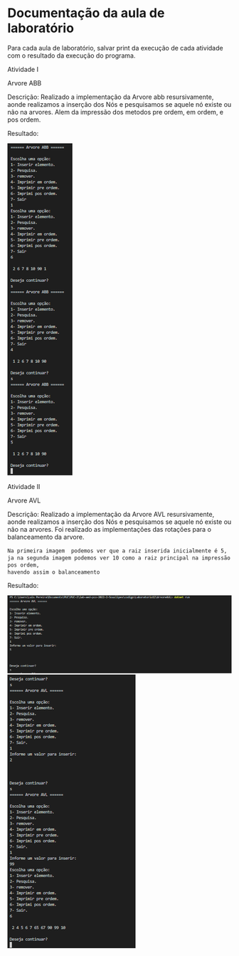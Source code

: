 # Documentação da aula de laboratório

Para cada aula de laboratório, salvar print da execução de cada atividade com o resultado da execução do programa.


Atividade I

Arvore ABB

Descrição:
    Realizado a implementação da Arvore abb resursivamente, aonde realizamos a inserção dos Nós e pesquisamos se aquele nó existe ou não na arvores.
    Alem da impressão dos metodos pre ordem, em ordem, e pos ordem.

Resultado:

![Resultado:](img/atvdd1.png)


Atividade II

Arvore AVL

Descrição:
    Realizado a implementação da Arvore AVL resursivamente, aonde realizamos a inserção dos Nós e pesquisamos se aquele nó existe ou não na arvores.
    Foi realizado as implementações das rotações para o balanceamento da arvore.

    Na primeira imagem  podemos ver que a raiz inserida inicialmente é 5, ja na segunda imagem podemos ver 10 como a raiz principal na impressão pos ordem,
    havendo assim o balanceamento

Resultado:

![Resultado:](img/atvdd2.png)
![Resultado:](img/atvdd2-1.png)

